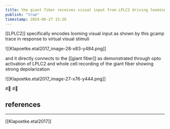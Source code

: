 ```yaml
---
title: the giant fiber receives visual input from LPLC2 driving looming escape behavior
publish: "true"
timestamp: 2024-06-27 15:26
---
```

[[LPLC2]] specifically encodes looming visual input as shown by this gcamp trace in response to virtual visual stimuli

![[Klapoetke.etal2017_image-28-x83-y484.png]]

and it directly connects to the [[giant fiber]] as demonstrated through opto activation of LPLC2 and whole cell recording of the giant fiber showing strong depolarization

![[Klapoetke.etal2017_image-27-x76-y444.png]]


#🥚 #🌱 
## references
---
[[Klapoetke.etal2017]]